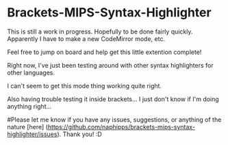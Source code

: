 # Brackets-MIPS-Syntax-Highlighter
This is still a work in progress. Hopefully to be done fairly quickly. Apparently I have to make a new CodeMirror mode, etc.

Feel free to jump on board and help get this little extention complete!

Right now, I've just been testing around with other syntax highlighters for other languages.

I can't seem to get this mode thing working quite right.

Also having trouble testing it inside brackets... I just don't know if I'm doing anything right...

#Please let me know if you have any issues, suggestions, or anything of the nature [here] (https://github.com/naphipps/brackets-mips-syntax-highlighter/issues). Thank you! :D
